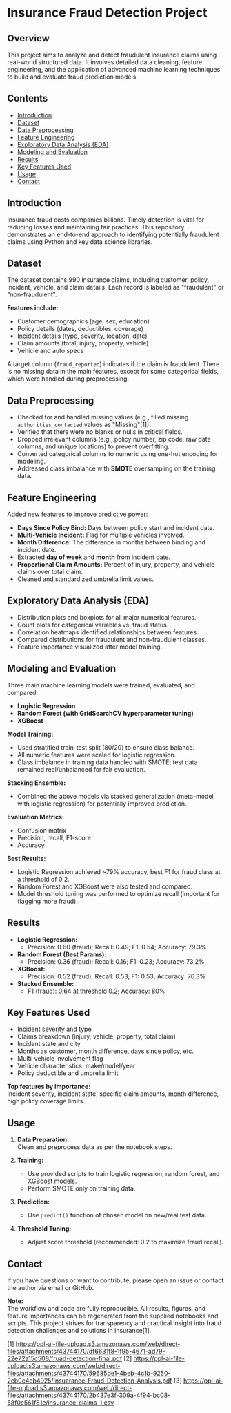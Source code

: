 # Insurance Fraud Detection Project

## Overview

This project aims to analyze and detect fraudulent insurance claims using real-world structured data. It involves detailed data cleaning, feature engineering, and the application of advanced machine learning techniques to build and evaluate fraud prediction models.

## Contents

- [Introduction](#introduction)
- [Dataset](#dataset)
- [Data Preprocessing](#data-preprocessing)
- [Feature Engineering](#feature-engineering)
- [Exploratory Data Analysis (EDA)](#exploratory-data-analysis-eda)
- [Modeling and Evaluation](#modeling-and-evaluation)
- [Results](#results)
- [Key Features Used](#key-features-used)
- [Usage](#usage)
- [Contact](#contact)

## Introduction

Insurance fraud costs companies billions. Timely detection is vital for reducing losses and maintaining fair practices. This repository demonstrates an end-to-end approach to identifying potentially fraudulent claims using Python and key data science libraries.

## Dataset

The dataset contains 990 insurance claims, including customer, policy, incident, vehicle, and claim details. Each record is labeled as "fraudulent" or "non-fraudulent".

**Features include:**
- Customer demographics (age, sex, education)
- Policy details (dates, deductibles, coverage)
- Incident details (type, severity, location, date)
- Claim amounts (total, injury, property, vehicle)
- Vehicle and auto specs

A target column (`fraud_reported`) indicates if the claim is fraudulent. There is no missing data in the main features, except for some categorical fields, which were handled during preprocessing.

## Data Preprocessing

- Checked for and handled missing values (e.g., filled missing `authorities_contacted` values as "Missing"[1]).
- Verified that there were no blanks or nulls in critical fields.
- Dropped irrelevant columns (e.g., policy number, zip code, raw date columns, and unique locations) to prevent overfitting.
- Converted categorical columns to numeric using one-hot encoding for modeling.
- Addressed class imbalance with **SMOTE** oversampling on the training data.

## Feature Engineering

Added new features to improve predictive power:

- **Days Since Policy Bind:** Days between policy start and incident date.
- **Multi-Vehicle Incident:** Flag for multiple vehicles involved.
- **Month Difference:** The difference in months between binding and incident date.
- Extracted **day of week** and **month** from incident date.
- **Proportional Claim Amounts:** Percent of injury, property, and vehicle claims over total claim.
- Cleaned and standardized umbrella limit values.

## Exploratory Data Analysis (EDA)

- Distribution plots and boxplots for all major numerical features.
- Count plots for categorical variables vs. fraud status.
- Correlation heatmaps identified relationships between features.
- Compared distributions for fraudulent and non-fraudulent classes.
- Feature importance visualized after model training.

## Modeling and Evaluation

Three main machine learning models were trained, evaluated, and compared:

- **Logistic Regression**
- **Random Forest (with GridSearchCV hyperparameter tuning)**
- **XGBoost**

**Model Training:**
- Used stratified train-test split (80/20) to ensure class balance.
- All numeric features were scaled for logistic regression.
- Class imbalance in training data handled with SMOTE; test data remained real/unbalanced for fair evaluation.

**Stacking Ensemble:**
- Combined the above models via stacked generalization (meta-model with logistic regression) for potentially improved prediction.

**Evaluation Metrics:**
- Confusion matrix
- Precision, recall, F1-score
- Accuracy

**Best Results:**
- Logistic Regression achieved ~79% accuracy, best F1 for fraud class at a threshold of 0.2.
- Random Forest and XGBoost were also tested and compared.
- Model threshold tuning was performed to optimize recall (important for flagging more fraud).

## Results

- **Logistic Regression:**  
  - Precision: 0.60 (fraud); Recall: 0.49; F1: 0.54; Accuracy: 79.3%
- **Random Forest (Best Params):**  
  - Precision: 0.36 (fraud); Recall: 0.16; F1: 0.23; Accuracy: 73.2%
- **XGBoost:**  
  - Precision: 0.52 (fraud); Recall: 0.53; F1: 0.53; Accuracy: 76.3%
- **Stacked Ensemble:**  
  - F1 (fraud): 0.64 at threshold 0.2; Accuracy: 80%

## Key Features Used

- Incident severity and type
- Claims breakdown (injury, vehicle, property, total claim)
- Incident state and city
- Months as customer, month difference, days since policy, etc.
- Multi-vehicle involvement flag
- Vehicle characteristics: make/model/year
- Policy deductible and umbrella limit

**Top features by importance:**  
Incident severity, incident state, specific claim amounts, month difference, high policy coverage limits.

## Usage

1. **Data Preparation:**  
   Clean and preprocess data as per the notebook steps.

2. **Training:**  
   - Use provided scripts to train logistic regression, random forest, and XGBoost models.
   - Perform SMOTE only on training data.

3. **Prediction:**  
   - Use `predict()` function of chosen model on new/real test data.

4. **Threshold Tuning:**  
   - Adjust score threshold (recommended: 0.2 to maximize fraud recall).

## Contact

If you have questions or want to contribute, please open an issue or contact the author via email or GitHub.

**Note:**  
The workflow and code are fully reproducible. All results, figures, and feature importances can be regenerated from the supplied notebooks and scripts. This project strives for transparency and practical insight into fraud detection challenges and solutions in insurance[1].

[1] https://ppl-ai-file-upload.s3.amazonaws.com/web/direct-files/attachments/43744170/df6631f8-1f95-4671-ad79-22e72a15c508/fruad-detection-final.pdf
[2] https://ppl-ai-file-upload.s3.amazonaws.com/web/direct-files/attachments/43744170/59685de1-4beb-4c1b-9250-2cb0c4eb4925/Insuarance-Fraud-Detection-Analysis.pdf
[3] https://ppl-ai-file-upload.s3.amazonaws.com/web/direct-files/attachments/43744170/2b437e3f-309a-4f94-bc08-58f0c561f81e/insurance_claims-1.csv
